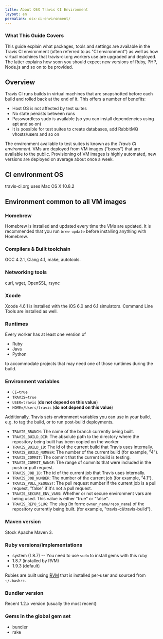 ```yaml
---
title: About OSX Travis CI Environment
layout: en
permalink: osx-ci-environment/
---
```


### What This Guide Covers

This guide explain what packages, tools and settings are available in the Travis CI environment (often referred to as "CI environment") as well as how virtual machines that travis-ci.org workers use are upgraded and deployed. The latter explains how soon you should expect new versions of
Ruby, PHP, Node.js and so on to be provided.

## Overview

Travis CI runs builds in virtual machines that are snapshotted before each build and rolled back at the end of it. This offers a number of benefits:

* Host OS is not affected by test suites
* No state persists between runs
* Passwordless sudo is available (so you can install dependencies using apt and so on)
* It is possible for test suites to create databases, add RabbitMQ vhosts/users and so on

The environment available to test suites is known as the *Travis CI environment*. VMs are deployed from VM images ("boxes") that are available to the public. Provisioning of VM images is highly automated, new versions are deployed on average about once a week.

## CI environment OS

travis-ci.org uses Mac OS X 10.8.2

## Environment common to all VM images

### Homebrew

Homebrew is installed and updated every time the VMs are updated. It is recommended that you run `brew update` before installing anything with Homebrew.


### Compilers & Built toolchain

GCC 4.2.1, Clang 4.1, make, autotools.


### Networking tools

curl, wget, OpenSSL, rsync

### Xcode

Xcode 4.6.1 is installed with the iOS 6.0 and 6.1 simulators. Command Line Tools are installed as well.


### Runtimes

Every worker has at least one version of

* Ruby
* Java
* Python

to accommodate projects that may need one of those runtimes during the build.

### Environment variables

* `CI=true`
* `TRAVIS=true`
* `USER=travis` (**do not depend on this value**)
* `HOME=/Users/travis` (**do not depend on this value**)

Additionally, Travis sets environment variables you can use in your build, e.g.
to tag the build, or to run post-build deployments.

* `TRAVIS_BRANCH`: The name of the branch currently being built.
* `TRAVIS_BUILD_DIR`: The absolute path to the directory where the repository
  being built has been copied on the worker.
* `TRAVIS_BUILD_ID`: The id of the current build that Travis uses internally.
* `TRAVIS_BUILD_NUMBER`: The number of the current build (for example, "4").
* `TRAVIS_COMMIT`: The commit that the current build is testing.
* `TRAVIS_COMMIT_RANGE`: The range of commits that were included in the push
  or pull request.
* `TRAVIS_JOB_ID`: The id of the current job that Travis uses internally.
* `TRAVIS_JOB_NUMBER`: The number of the current job (for example, "4.1").
* `TRAVIS_PULL_REQUEST`: The pull request number if the current job is a pull
  request, "false" if it's not a pull request.
* `TRAVIS_SECURE_ENV_VARS`: Whether or not secure environment vars are being
  used. This value is either "true" or "false".
* `TRAVIS_REPO_SLUG`: The slug (in form: `owner_name/repo_name`) of the
  repository currently being built. (for example, "travis-ci/travis-build").


### Maven version

Stock Apache Maven 3.

### Ruby versions/implementations

* system (1.8.7) -- You need to use `sudo` to install gems with this ruby
* 1.8.7 (installed by RVM)
* 1.9.3 (default)

Rubies are built using [RVM](https://rvm.beginrescueend.com/) that is installed per-user and sourced from `~/.bashrc`.

### Bundler version

Recent 1.2.x version (usually the most recent)

### Gems in the global gem set

* bundler
* rake
